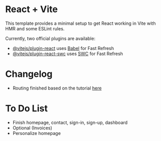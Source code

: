 # React + Vite

This template provides a minimal setup to get React working in Vite with HMR and some ESLint rules.

Currently, two official plugins are available:

- [@vitejs/plugin-react](https://github.com/vitejs/vite-plugin-react/blob/main/packages/plugin-react/README.md) uses [Babel](https://babeljs.io/) for Fast Refresh
- [@vitejs/plugin-react-swc](https://github.com/vitejs/vite-plugin-react-swc) uses [SWC](https://swc.rs/) for Fast Refresh

# Changelog
* Routing finished based on the tutorial [here](https://clerk.com/docs/references/react/add-react-router)

# To Do List
* Finish homepage, contact, sign-in, sign-up, dashboard
* Optional (Invoices)
* Personalize homepage
